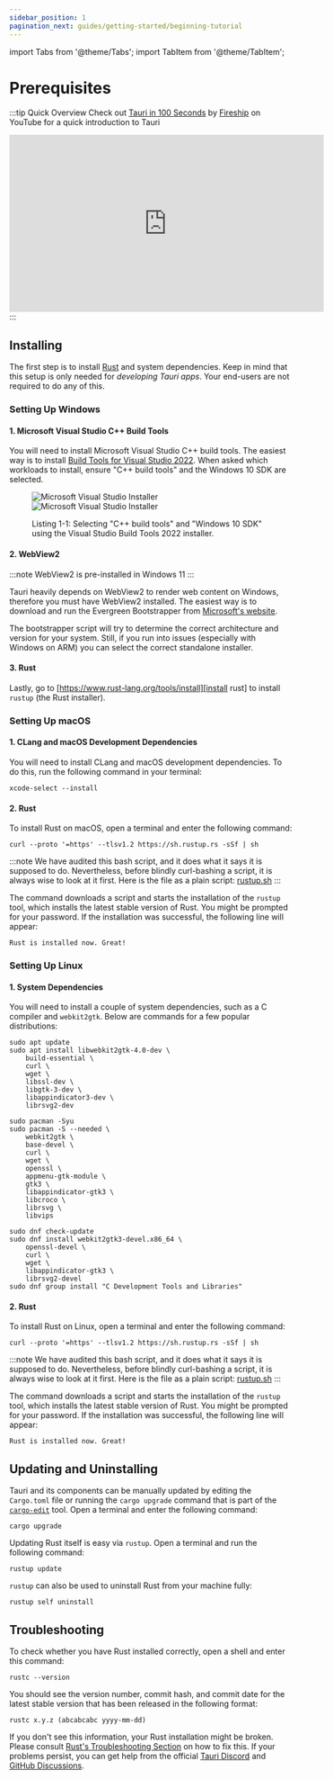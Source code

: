 ```yaml
---
sidebar_position: 1
pagination_next: guides/getting-started/beginning-tutorial
---
```


import Tabs from '@theme/Tabs';
import TabItem from '@theme/TabItem';

# Prerequisites

:::tip Quick Overview
Check out [Tauri in 100 Seconds](https://www.youtube.com/watch?v=-X8evddpu7M) by [Fireship](https://www.youtube.com/channel/UCsBjURrPoezykLs9EqgamOA) on YouTube for a quick introduction to Tauri

<div className="videowrapper">
  <iframe width="560" height="315" src="https://www.youtube-nocookie.com/embed/-X8evddpu7M" frameborder="0" allow="accelerometer; autoplay; encrypted-media; gyroscope; picture-in-picture" allowfullscreen></iframe>
</div>
:::

## Installing

The first step is to install [Rust] and system dependencies. Keep in mind that this setup is only needed for _developing Tauri apps_. Your end-users are not required to do any of this.

### Setting Up Windows

#### 1. Microsoft Visual Studio C++ Build Tools

You will need to install Microsoft Visual Studio C++ build tools. The easiest way is to install [Build Tools for Visual Studio 2022]. When asked which workloads to install, ensure "C++ build tools" and the Windows 10 SDK are selected.

<figure>

![Microsoft Visual Studio Installer](/img/guides/vs-installer-light.png#gh-light-mode-only)
![Microsoft Visual Studio Installer](/img/guides/vs-installer-dark.png#gh-dark-mode-only)

<figcaption>Listing 1-1: Selecting "C++ build tools" and "Windows 10 SDK" using the Visual Studio Build Tools 2022 installer.</figcaption>
</figure>

#### 2. WebView2

:::note
WebView2 is pre-installed in Windows 11
:::

Tauri heavily depends on WebView2 to render web content on Windows, therefore you must have WebView2 installed. The easiest way is to download and run the Evergreen Bootstrapper from [Microsoft's website][download webview2].

The bootstrapper script will try to determine the correct architecture and version for your system. Still, if you run into issues (especially with Windows on ARM) you can select the correct standalone installer.

#### 3. Rust

Lastly, go to [https://www.rust-lang.org/tools/install][install rust] to install `rustup` (the Rust installer).

### Setting Up macOS

#### 1. CLang and macOS Development Dependencies

You will need to install CLang and macOS development dependencies. To do this, run the following command in your terminal:

```console
xcode-select --install
```

#### 2. Rust

To install Rust on macOS, open a terminal and enter the following command:

```console
curl --proto '=https' --tlsv1.2 https://sh.rustup.rs -sSf | sh
```

:::note
We have audited this bash script, and it does what it says it is supposed to do. Nevertheless, before blindly curl-bashing a script, it is always wise to look at it first. Here is the file as a plain script: [rustup.sh]
:::

The command downloads a script and starts the installation of the `rustup` tool, which installs the latest stable version of Rust. You might be prompted for your password. If the installation was
successful, the following line will appear:

```text
Rust is installed now. Great!
```

### Setting Up Linux

#### 1. System Dependencies

You will need to install a couple of system dependencies, such as a C compiler and `webkit2gtk`. Below are commands for a few popular distributions:

<Tabs>
  <TabItem value="debian" label="Debian" default>

```console
sudo apt update
sudo apt install libwebkit2gtk-4.0-dev \
    build-essential \
    curl \
    wget \
    libssl-dev \
    libgtk-3-dev \
    libappindicator3-dev \
    librsvg2-dev
```

  </TabItem>
  <TabItem value="arch" label="Arch">

```console
sudo pacman -Syu
sudo pacman -S --needed \
    webkit2gtk \
    base-devel \
    curl \
    wget \
    openssl \
    appmenu-gtk-module \
    gtk3 \
    libappindicator-gtk3 \
    libcroco \
    librsvg \
    libvips
```

  </TabItem>
  <TabItem value="fedora" label="Fedora">

```console
sudo dnf check-update
sudo dnf install webkit2gtk3-devel.x86_64 \
    openssl-devel \
    curl \
    wget \
    libappindicator-gtk3 \
    librsvg2-devel
sudo dnf group install "C Development Tools and Libraries"
```

  </TabItem>
</Tabs>

#### 2. Rust

To install Rust on Linux, open a terminal and enter the following command:

```console
curl --proto '=https' --tlsv1.2 https://sh.rustup.rs -sSf | sh
```

:::note
We have audited this bash script, and it does what it says it is supposed to do. Nevertheless, before blindly curl-bashing a script, it is always wise to look at it first. Here is the file as a plain script: [rustup.sh]
:::

The command downloads a script and starts the installation of the `rustup` tool, which installs the latest stable version of Rust. You might be prompted for your password. If the installation was successful, the following line will appear:

```text
Rust is installed now. Great!
```

## Updating and Uninstalling

Tauri and its components can be manually updated by editing the `Cargo.toml` file or running the `cargo upgrade` command that is part of the [`cargo-edit`] tool. Open a terminal and enter the following command:

```console
cargo upgrade
```

Updating Rust itself is easy via `rustup`. Open a terminal and run the following command:

```console
rustup update
```

`rustup` can also be used to uninstall Rust from your machine fully:

```console
rustup self uninstall
```

## Troubleshooting

To check whether you have Rust installed correctly, open a shell and enter this command:

```console
rustc --version
```

You should see the version number, commit hash, and commit date for the latest stable version that has been released in the following format:

```text
rustc x.y.z (abcabcabc yyyy-mm-dd)
```

If you don't see this information, your Rust installation might be broken. Please consult [Rust's Troubleshooting Section] on how to fix this. If your problems persist, you can get help from the official [Tauri Discord] and [GitHub Discussions].

[rust]: https://www.rust-lang.org
[install rust]: https://www.rust-lang.org/tools/install
[build tools for visual studio 2022]: https://visualstudio.microsoft.com/visual-cpp-build-tools/
[`cargo-edit`]: https://github.com/killercup/cargo-edit
[rust's troubleshooting section]: https://doc.rust-lang.org/book/ch01-01-installation.html#troubleshooting
[tauri discord]: https://discord.com/invite/tauri-apps
[github discussions]: https://github.com/tauri-apps/tauri/discussions
[download webview2]: https://developer.microsoft.com/en-us/microsoft-edge/webview2/#download-section
[rustup.sh]: https://sh.rustup.rs
